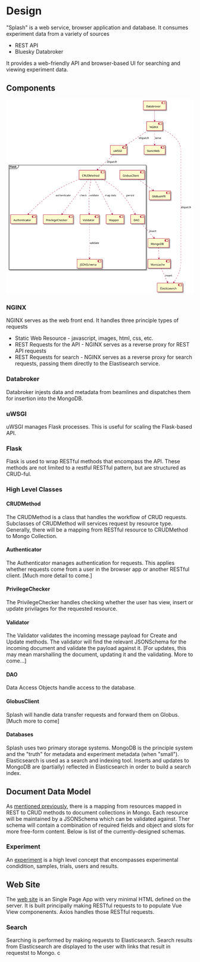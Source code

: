 # Design
"Splash" is a web service, browser application and database. It consumes experiment data from a variety of sources
* REST API 
* Bluesky Databroker

It provides a web-friendly API and browser-based UI for searching and viewing experiment data.

## Components
![High Level Components](../out/diagrams/components/Splash_Components.svg "Splash Components")

### NGINX
NGINX serves as the web front end. It handles three principle types of requests
* Static Web Resource - javascript, images, html, css, etc.
* REST Requests for the API - NGINX serves as a reverse proxy for REST API requests
* REST Requests for search - NGINX serves as a reverse proxy for search requests, passing them directly to the Elastisearch service.

### Databroker
Databroker injests data and metadata from beamlines and dispatches them for insertion into the MongoDB.

### uWSGI
uWSGI manages Flask processes. This is useful for scaling the Flask-based API.

### Flask
Flask is used to wrap RESTful methods that encompass the API. These methods are not limited to a restful RESTful pattern, but are structured as CRUD-ful.

### High Level Classes
#### CRUDMethod
The CRUDMethod is a class that handles the workflow of CRUD requests. Subclasses of CRUDMethod will services request by resource type. Generally, there will be a mapping from RESTful resource to CRUDMethod to Mongo Collection.

#### Authenticator
The Authenticator manages authentication for requests. This applies whether requests come from a user in the browser app or another RESTful client. [Much more detail to come.]

#### PrivilegeChecker
The PrivilegeChecker handles checking whether the user has view, insert or update privilages for the requested resource.

#### Validator
The Validator validates the incoming message payload for Create and Update methods. The validator will find the relevant JSONSchema for the incoming document and validate the payload against it. [For updates, this may mean marshalling the document, updating it and the validating. More to come...] 

#### DAO
Data Access Objects handle access to the database.

#### GlobusClient
Splash will handle data transfer requests and forward them on Globus. [Much more to come]

#### Databases
Splash uses two primary storage systems. MongoDB is the principle system and the "truth" for metadata and experiment metadata (when "small"). Elasticsearch is used as a search and indexing tool. Inserts and updates to MongoDB are (partially) reflected in Elasticsearch in order to build a search index.


## Document Data Model
As [mentioned previously](#crudmethod), there is a mapping from resources mapped in REST to CRUD methods to document collections in Mongo. Each resource will be maintained by a JSONSchema which can be validated against. Ther schema will contain a combination of required fields and object and slots for more free-form content. Below is list of the currently-designed schemas.

### Experiment
An [experiment]() is a high level concept that encompasses experimental condidition, samples, trials, users and results. 

## Web Site
The [web site](#staticweb) is an Single Page App with very minimal HTML defined on the server. It is built principally making RESTful requests to to populate Vue View componenents. Axios handles those RESTful requests.

### Search
Searching is performed by making requests to Elasticsearch. Search results from Elasticsearch are displayed to the user with links that result in requestst to Mongo. c